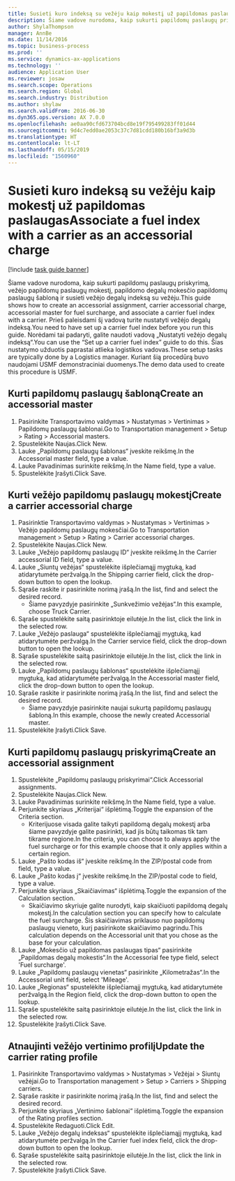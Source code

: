 ```yaml
---
title: Susieti kuro indeksą su vežėju kaip mokestį už papildomas paslaugas
description: Šiame vadove nurodoma, kaip sukurti papildomų paslaugų priskyrimą, vežėjo papildomų paslaugų mokestį, papildomo degalų mokesčio papildomų paslaugų šabloną ir susieti vežėjo degalų indeksą su vežėju.
author: ShylaThompson
manager: AnnBe
ms.date: 11/14/2016
ms.topic: business-process
ms.prod: ''
ms.service: dynamics-ax-applications
ms.technology: ''
audience: Application User
ms.reviewer: josaw
ms.search.scope: Operations
ms.search.region: Global
ms.search.industry: Distribution
ms.author: shylaw
ms.search.validFrom: 2016-06-30
ms.dyn365.ops.version: AX 7.0.0
ms.openlocfilehash: ae0aa90cfd673704bcd8e19f795499283ff01d44
ms.sourcegitcommit: 9d4c7edd0ae2053c37c7d81cdd180b16bf3a9d3b
ms.translationtype: HT
ms.contentlocale: lt-LT
ms.lasthandoff: 05/15/2019
ms.locfileid: "1560960"
---
```

# <a name="associate-a-fuel-index-with-a-carrier-as-an-accessorial-charge"></a><span data-ttu-id="e04bd-103">Susieti kuro indeksą su vežėju kaip mokestį už papildomas paslaugas</span><span class="sxs-lookup"><span data-stu-id="e04bd-103">Associate a fuel index with a carrier as an accessorial charge</span></span>

[!include [task guide banner](../../includes/task-guide-banner.md)]

<span data-ttu-id="e04bd-104">Šiame vadove nurodoma, kaip sukurti papildomų paslaugų priskyrimą, vežėjo papildomų paslaugų mokestį, papildomo degalų mokesčio papildomų paslaugų šabloną ir susieti vežėjo degalų indeksą su vežėju.</span><span class="sxs-lookup"><span data-stu-id="e04bd-104">This guide shows how to create an accessorial assignment, carrier accessorial charge, accessorial master for fuel surcharge, and associate a carrier fuel index with a carrier.</span></span> <span data-ttu-id="e04bd-105">Prieš paleisdami šį vadovą turite nustatyti vežėjo degalų indeksą.</span><span class="sxs-lookup"><span data-stu-id="e04bd-105">You need to have set up a carrier fuel index before you run this guide.</span></span> <span data-ttu-id="e04bd-106">Norėdami tai padaryti, galite naudoti vadovą „Nustatyti vežėjo degalų indeksą“.</span><span class="sxs-lookup"><span data-stu-id="e04bd-106">You can use the “Set up a carrier fuel index” guide to do this.</span></span> <span data-ttu-id="e04bd-107">Šias nustatymo užduotis paprastai atlieka logistikos vadovas.</span><span class="sxs-lookup"><span data-stu-id="e04bd-107">These setup tasks are typically done by a Logistics manager.</span></span> <span data-ttu-id="e04bd-108">Kuriant šią procedūrą buvo naudojami USMF demonstraciniai duomenys.</span><span class="sxs-lookup"><span data-stu-id="e04bd-108">The demo data used to create this procedure is USMF.</span></span>


## <a name="create-an-accessorial-master"></a><span data-ttu-id="e04bd-109">Kurti papildomų paslaugų šabloną</span><span class="sxs-lookup"><span data-stu-id="e04bd-109">Create an accessorial master</span></span>
1. <span data-ttu-id="e04bd-110">Pasirinkite Transportavimo valdymas > Nustatymas > Vertinimas > Papildomų paslaugų šablonai.</span><span class="sxs-lookup"><span data-stu-id="e04bd-110">Go to Transportation management > Setup > Rating > Accessorial masters.</span></span>
2. <span data-ttu-id="e04bd-111">Spustelėkite Naujas.</span><span class="sxs-lookup"><span data-stu-id="e04bd-111">Click New.</span></span>
3. <span data-ttu-id="e04bd-112">Lauke „Papildomų paslaugų šablonas“ įveskite reikšmę.</span><span class="sxs-lookup"><span data-stu-id="e04bd-112">In the Accessorial master field, type a value.</span></span>
4. <span data-ttu-id="e04bd-113">Lauke Pavadinimas surinkite reikšmę.</span><span class="sxs-lookup"><span data-stu-id="e04bd-113">In the Name field, type a value.</span></span>
5. <span data-ttu-id="e04bd-114">Spustelėkite Įrašyti.</span><span class="sxs-lookup"><span data-stu-id="e04bd-114">Click Save.</span></span>

## <a name="create-a-carrier-accessorial-charge"></a><span data-ttu-id="e04bd-115">Kurti vežėjo papildomų paslaugų mokestį</span><span class="sxs-lookup"><span data-stu-id="e04bd-115">Create a carrier accessorial charge</span></span>
1. <span data-ttu-id="e04bd-116">Pasirinktie Transportavimo valdymas > Nustatymas > Vertinimas > Vežėjo papildomų paslaugų mokesčiai.</span><span class="sxs-lookup"><span data-stu-id="e04bd-116">Go to Transportation management > Setup > Rating > Carrier accessorial charges.</span></span>
2. <span data-ttu-id="e04bd-117">Spustelėkite Naujas.</span><span class="sxs-lookup"><span data-stu-id="e04bd-117">Click New.</span></span>
3. <span data-ttu-id="e04bd-118">Lauke „Vežėjo papildomų paslaugų ID“ įveskite reikšmę.</span><span class="sxs-lookup"><span data-stu-id="e04bd-118">In the Carrier accessorial ID field, type a value.</span></span>
4. <span data-ttu-id="e04bd-119">Lauke „Siuntų vežėjas“ spustelėkite išplečiamąjį mygtuką, kad atidarytumėte peržvalgą.</span><span class="sxs-lookup"><span data-stu-id="e04bd-119">In the Shipping carrier field, click the drop-down button to open the lookup.</span></span>
5. <span data-ttu-id="e04bd-120">Sąraše raskite ir pasirinkite norimą įrašą.</span><span class="sxs-lookup"><span data-stu-id="e04bd-120">In the list, find and select the desired record.</span></span>
    * <span data-ttu-id="e04bd-121">Šiame pavyzdyje pasirinkite „Sunkvežimio vežėjas“.</span><span class="sxs-lookup"><span data-stu-id="e04bd-121">In this example, choose Truck Carrier.</span></span>  
6. <span data-ttu-id="e04bd-122">Sąraše spustelėkite saitą pasirinktoje eilutėje.</span><span class="sxs-lookup"><span data-stu-id="e04bd-122">In the list, click the link in the selected row.</span></span>
7. <span data-ttu-id="e04bd-123">Lauke „Vežėjo paslauga“ spustelėkite išplečiamąjį mygtuką, kad atidarytumėte peržvalgą.</span><span class="sxs-lookup"><span data-stu-id="e04bd-123">In the Carrier service field, click the drop-down button to open the lookup.</span></span>
8. <span data-ttu-id="e04bd-124">Sąraše spustelėkite saitą pasirinktoje eilutėje.</span><span class="sxs-lookup"><span data-stu-id="e04bd-124">In the list, click the link in the selected row.</span></span>
9. <span data-ttu-id="e04bd-125">Lauke „Papildomų paslaugų šablonas“ spustelėkite išplečiamąjį mygtuką, kad atidarytumėte peržvalgą.</span><span class="sxs-lookup"><span data-stu-id="e04bd-125">In the Accessorial master field, click the drop-down button to open the lookup.</span></span>
10. <span data-ttu-id="e04bd-126">Sąraše raskite ir pasirinkite norimą įrašą.</span><span class="sxs-lookup"><span data-stu-id="e04bd-126">In the list, find and select the desired record.</span></span>
    * <span data-ttu-id="e04bd-127">Šiame pavyzdyje pasirinkite naujai sukurtą papildomų paslaugų šabloną.</span><span class="sxs-lookup"><span data-stu-id="e04bd-127">In this example, choose the newly created Accessorial master.</span></span>  
11. <span data-ttu-id="e04bd-128">Spustelėkite Įrašyti.</span><span class="sxs-lookup"><span data-stu-id="e04bd-128">Click Save.</span></span>

## <a name="create-an-accessorial-assignment"></a><span data-ttu-id="e04bd-129">Kurti papildomų paslaugų priskyrimą</span><span class="sxs-lookup"><span data-stu-id="e04bd-129">Create an accessorial assignment</span></span>
1. <span data-ttu-id="e04bd-130">Spustelėkite „Papildomų paslaugų priskyrimai“.</span><span class="sxs-lookup"><span data-stu-id="e04bd-130">Click Accessorial assignments.</span></span>
2. <span data-ttu-id="e04bd-131">Spustelėkite Naujas.</span><span class="sxs-lookup"><span data-stu-id="e04bd-131">Click New.</span></span>
3. <span data-ttu-id="e04bd-132">Lauke Pavadinimas surinkite reikšmę.</span><span class="sxs-lookup"><span data-stu-id="e04bd-132">In the Name field, type a value.</span></span>
4. <span data-ttu-id="e04bd-133">Perjunkite skyriaus „Kriterijai“ išplėtimą.</span><span class="sxs-lookup"><span data-stu-id="e04bd-133">Toggle the expansion of the Criteria section.</span></span>
    * <span data-ttu-id="e04bd-134">Kriterijuose visada galite taikyti papildomą degalų mokestį arba šiame pavyzdyje galite pasirinkti, kad jis būtų taikomas tik tam tikrame regione.</span><span class="sxs-lookup"><span data-stu-id="e04bd-134">In the criteria, you can choose to always apply the fuel surcharge or for this example choose that it only applies within a certain region.</span></span>  
5. <span data-ttu-id="e04bd-135">Lauke „Pašto kodas iš“ įveskite reikšmę.</span><span class="sxs-lookup"><span data-stu-id="e04bd-135">In the ZIP/postal code from field, type a value.</span></span>
6. <span data-ttu-id="e04bd-136">Lauke „Pašto kodas į“ įveskite reikšmę.</span><span class="sxs-lookup"><span data-stu-id="e04bd-136">In the ZIP/postal code to field, type a value.</span></span>
7. <span data-ttu-id="e04bd-137">Perjunkite skyriaus „Skaičiavimas“ išplėtimą.</span><span class="sxs-lookup"><span data-stu-id="e04bd-137">Toggle the expansion of the Calculation section.</span></span>
    * <span data-ttu-id="e04bd-138">Skaičiavimo skyriuje galite nurodyti, kaip skaičiuoti papildomą degalų mokestį.</span><span class="sxs-lookup"><span data-stu-id="e04bd-138">In the calculation section you can specify how to calculate the fuel surcharge.</span></span> <span data-ttu-id="e04bd-139">Šis skaičiavimas priklauso nuo papildomų paslaugų vieneto, kurį pasirinkote skaičiavimo pagrindu.</span><span class="sxs-lookup"><span data-stu-id="e04bd-139">This calculation depends on the Accessorial unit that you chose as the base for your calculation.</span></span>  
8. <span data-ttu-id="e04bd-140">Lauke „Mokesčio už papildomas paslaugas tipas“ pasirinkite „Papildomas degalų mokestis“.</span><span class="sxs-lookup"><span data-stu-id="e04bd-140">In the Accessorial fee type field, select 'Fuel surcharge'.</span></span>
9. <span data-ttu-id="e04bd-141">Lauke „Papildomų paslaugų vienetas“ pasirinkite „Kilometražas“.</span><span class="sxs-lookup"><span data-stu-id="e04bd-141">In the Accessorial unit field, select 'Mileage'.</span></span>
10. <span data-ttu-id="e04bd-142">Lauke „Regionas“ spustelėkite išplečiamąjį mygtuką, kad atidarytumėte peržvalgą.</span><span class="sxs-lookup"><span data-stu-id="e04bd-142">In the Region field, click the drop-down button to open the lookup.</span></span>
11. <span data-ttu-id="e04bd-143">Sąraše spustelėkite saitą pasirinktoje eilutėje.</span><span class="sxs-lookup"><span data-stu-id="e04bd-143">In the list, click the link in the selected row.</span></span>
12. <span data-ttu-id="e04bd-144">Spustelėkite Įrašyti.</span><span class="sxs-lookup"><span data-stu-id="e04bd-144">Click Save.</span></span>

## <a name="update-the-carrier-rating-profile"></a><span data-ttu-id="e04bd-145">Atnaujinti vežėjo vertinimo profilį</span><span class="sxs-lookup"><span data-stu-id="e04bd-145">Update the carrier rating profile</span></span>
1. <span data-ttu-id="e04bd-146">Pasirinkite Transportavimo valdymas > Nustatymas > Vežėjai > Siuntų vežėjai.</span><span class="sxs-lookup"><span data-stu-id="e04bd-146">Go to Transportation management > Setup > Carriers > Shipping carriers.</span></span>
2. <span data-ttu-id="e04bd-147">Sąraše raskite ir pasirinkite norimą įrašą.</span><span class="sxs-lookup"><span data-stu-id="e04bd-147">In the list, find and select the desired record.</span></span>
3. <span data-ttu-id="e04bd-148">Perjunkite skyriaus „Vertinimo šablonai“ išplėtimą.</span><span class="sxs-lookup"><span data-stu-id="e04bd-148">Toggle the expansion of the Rating profiles section.</span></span>
4. <span data-ttu-id="e04bd-149">Spustelėkite Redaguoti.</span><span class="sxs-lookup"><span data-stu-id="e04bd-149">Click Edit.</span></span>
5. <span data-ttu-id="e04bd-150">Lauke „Vežėjo degalų indeksas“ spustelėkite išplečiamąjį mygtuką, kad atidarytumėte peržvalgą.</span><span class="sxs-lookup"><span data-stu-id="e04bd-150">In the Carrier fuel index field, click the drop-down button to open the lookup.</span></span>
6. <span data-ttu-id="e04bd-151">Sąraše spustelėkite saitą pasirinktoje eilutėje.</span><span class="sxs-lookup"><span data-stu-id="e04bd-151">In the list, click the link in the selected row.</span></span>
7. <span data-ttu-id="e04bd-152">Spustelėkite Įrašyti.</span><span class="sxs-lookup"><span data-stu-id="e04bd-152">Click Save.</span></span>

